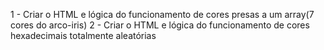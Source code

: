 1 - Criar o HTML e lógica do funcionamento de cores presas a um array(7 cores do arco-iris)
2 - Criar o HTML e lógica do funcionamento de cores hexadecimais totalmente aleatórias 